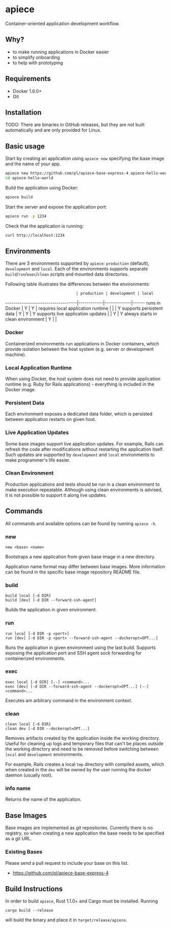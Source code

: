# apiece

Container-oriented application development workflow.

## Why?

* to make running applications in Docker easier
* to simplify onboarding
* to help with prototyping

## Requirements

* Docker 1.6.0+
* Git

## Installation

TODO: There are binaries in GitHub releases, but they are not built
automatically and are only provided for Linux.

## Basic usage

Start by creating an application using `apiece new` specifying the base image
and the name of your app.

```bash
apiece new https://github.com/pl/apiece-base-express-4 apiece-hello-world
cd apiece-hello-world
```

Build the application using Docker:

```bash
apiece build
```

Start the server and expose the application port:
```bash
apiece run -p 1234
```

Check that the application is running:
```bash
curl http://localhost:1234
```

## Environments

There are 3 environments supported by `apiece`: `production` (default),
`development` and `local`. Each of the environments supports separate
`build`/`run`/`exec`/`clean` scripts and mounted data directories.

Following table illustrates the differences between the environments:

                                   | production | development | local
-----------------------------------|------------|-------------|------
runs in Docker                     | Y          | Y           |
requires local application runtime |            |             | Y
supports persistent data           | Y          | Y           | Y
supports live application updates  |            | Y           | Y
always starts in clean environment | Y          |             |

### Docker

Containerized environments run applications in Docker containers, which provide
isolation between the host system (e.g. server or development machine).

### Local Application Runtime

When using Docker, the host system does not need to provide application runtime
(e.g. Ruby for Rails applications) - everything is included in the Docker image.

### Persistent Data

Each environment exposes a dedicated data folder, which is persisted between
application restarts on given host.

### Live Application Updates

Some base images support live application updates. For example, Rails can
refresh the code after modifications without restarting the application itself.
Such updates are supported by `development` and `local` environments to make
programmer's life easier.

### Clean Environment

Production applications and tests should be run in a clean environment to make
execution repeatable. Although using clean environments is advised, it is not
possible to support it along live updates.

## Commands

All commands and available options can be found by running `apiece -h`.

### new

```
new <base> <name>
```

Bootstraps a new application from given base image in a new directory.

Application name format may differ between base images. More information can be
found in the specific base image repository README file.

### build

```
build local [-d DIR]
build [dev] [-d DIR --forward-ssh-agent]
```

Builds the application in given environment.

### run

```
run local [-d DIR -p <port>]
run [dev] [-d DIR -p <port> --forward-ssh-agent --dockeropt=OPT...]
```

Runs the application in given environment using the last build. Supports
exposing the application port and SSH agent sock forwarding for containerized
environments.

### exec

```
exec local [-d DIR] [--] <command>...
exec [dev] [-d DIR --forward-ssh-agent --dockeropt=OPT...] [--] <command>...
```

Executes am arbitrary command in the environment context.

### clean

```
clean local [-d DIR]
clean dev [-d DIR --dockeropt=OPT...]
```

Removes artifacts created by the application inside the working directory.
Useful for cleaning up logs and temporary files that can't be places outside the
working directory and need to be removed before switching between `local` and
`development` environments.

For example, Rails creates a local `tmp` directory with compiled assets, which
when created in the `dev` will be owned by the user running the docker daemon
(usually root).

### info name

Returns the name of the application.

## Base Images

Base images are implemented as git repositories. Currently there is no registry,
so when creating a new application the base needs to be specified as a git URL.

### Existing Bases

Please send a pull request to include your base on this list.

* https://github.com/pl/apiece-base-express-4

## Build Instructions

In order to build `apiece`, Rust 1.1.0+ and Cargo must be installed. Running

```
cargo build --release
```

will build the binary and place it in `target/release/apiece`.
